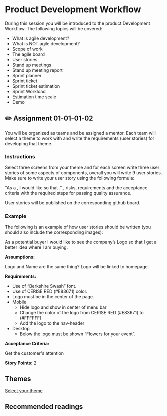 # Product Development Workflow

During this session you will be introduced to the product Development Workflow. The following topics will be covered:
 
* What is agile development?
* What is NOT agile development?
* Scope of work
* The agile board
* User stories
* Stand up meetings
* Stand up meeting report
* Sprint planner
* Sprint ticket
* Sprint ticket estimation
* Sprint Workload
* Estimation time scale
* Demo

## :pencil2: Assignment 01-01-01-02

You will be organized as teams and be assigned a mentor. Each team will select a theme to work with and write the requirements (user stories) for developing that theme.

### Instructions

Select three screens from your theme and for each screen write three user stories of some aspects of components, overall you will write 9 user stories. Make sure to write your user story using the following formula:

"As a <type of user: who is this story for>, I would like <some goal: what they want to do> so that <some reason: why they want to do it>." , risks, requirements and the acceptance criteria with the required steps for passing quality assurance.
  
User stories will be published on the corresponding github board.
  
### Example
  
The following is an example of how user stories should be written (you should also include the corresponding images):
  
As a potential buyer I would like to see the company’s Logo so that I get a better idea where I am buying.

**Assumptions:**

Logo and Name are the same thing?
Logo will be linked to homepage.

**Requirements:**

* Use of “Berkshire Swash” font.
* Use of CERISE RED (#E83671) color.
* Logo must be in the center of the page.
* Mobile
  * Hide logo and show in center of menu bar
  * Change the color of the logo from CERISE RED (#E83671) to (#FFFFFF)
  * Add the logo to the nav-header
* Desktop
  * Below the logo must be shown “Flowers for your event”.

**Acceptance Criteria:**

Get the customer's attention

**Story Points:** 
2

## Themes

[Select your theme](https://www.dropbox.com/sh/l4ltmmel0h0tlam/AADOkbZkFLCpuvtEPnYLfBNXa?dl=0)

## Recommended readings



